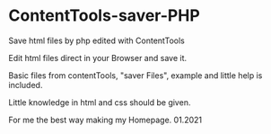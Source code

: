# ContentTools-saver-PHP
Save html files by php edited with ContentTools

Edit html files direct in your Browser and save it.

Basic files from contentTools, "saver Files", example and little help is included.

Little knowledge in html and css should be given.

For me the best way making my Homepage.
01.2021
